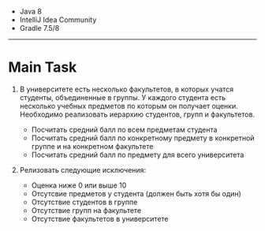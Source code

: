 - Java 8
- IntelliJ Idea Community
- Gradle 7.5/8

___

# Main Task

1. В университете есть несколько факультетов, в которых учатся студенты, объединенные в группы. У каждого студента есть
   несколько учебных предметов по которым он получает оценки. Необходимо реализовать иерархию студентов, групп и
   факультетов.

    - Посчитать средний балл по всем предметам студента
    - Посчитать средний балл по конкретному предмету в конкретной группе и на конкретном факультете
    - Посчитать средний балл по предмету для всего университета

2. Релизовать следующие исключения:

    - Оценка ниже 0 или выше 10
    - Отсутсвие предметов у студента (должен быть хотя бы один)
    - Отсутствие студентов в группе
    - Отсутствие групп на факультете
    - Отсутствие факультетов в университете